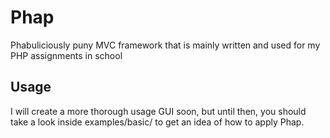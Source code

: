 Phap
=========
Phabuliciously puny MVC framework that is mainly written and used for my PHP
assignments in school

Usage
-----
I will create a more thorough usage GUI soon, but until then, you should take a look inside examples/basic/ to get an idea of how to apply Phap.
